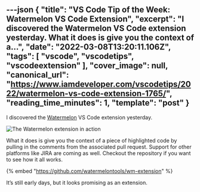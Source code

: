 ---json
{
  "title": "VS Code Tip of the Week: Watermelon VS Code Extension",
  "excerpt": "I discovered the Watermelon VS Code extension yesterday.    What it does is give you the context of a...",
  "date": "2022-03-08T13:20:11.106Z",
  "tags": [
    "vscode",
    "vscodetips",
    "vscodeextension"
  ],
  "cover_image": null,
  "canonical_url": "https://www.iamdeveloper.com/vscodetips/2022/watermelon-vs-code-extension-1765/",
  "reading_time_minutes": 1,
  "template": "post"
}
---

I discovered the [Watermelon](https://marketplace.visualstudio.com/items?itemName=WatermelonTools.watermelon-tools) VS Code extension yesterday.

![The Watermelon extension in action](https://www.nickyt.co/images/posts/_uploads_articles_8r216zi5uy7bqfef4kqq.png)

What it does is give you the context of a piece of highlighted code by pulling in the comments from the associated pull request. Support for other platforms like JIRA are coming as well. Checkout the repository if you want to see how it all works.

{% embed "https://github.com/watermelontools/wm-extension" %}

It’s still early days, but it looks promising as an extension.
